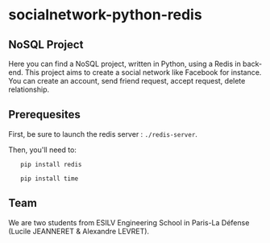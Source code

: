 # socialnetwork-python-redis

<h2>NoSQL Project</h2>
<p>Here you can find a NoSQL project, written in Python, using a Redis in back-end. This project aims to create a social network like Facebook for instance. You can create an account, send friend request, accept request, delete relationship.</p>

<h2>Prerequesites</h2>
<p>First, be sure to launch the redis server : <code>./redis-server</code>.</p>
Then, you'll need to:
<ul><code>pip install redis</code></ul>
<ul><code>pip install time</code></ul>


<h2>Team</h2>
<p>We are two students from ESILV Engineering School in Paris-La Défense (Lucile JEANNERET & Alexandre LEVRET).</p>
